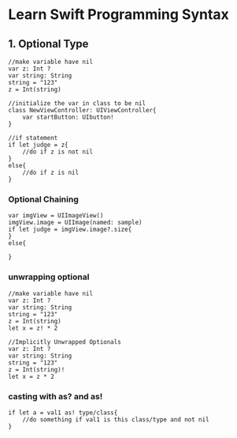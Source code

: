 # Learn Swift Programming Syntax
## 1. Optional Type
    //make variable have nil
    var z: Int ?
    var string: String
    string = "123"
    z = Int(string)

    //initialize the var in class to be nil
    class NewViewController: UIViewController{
        var startButton: UIbutton!
    }

    //if statement 
    if let judge = z{
        //do if z is not nil
    }
    else{
        //do if z is nil
    }
### Optional Chaining
    var imgView = UIImageView()
    imgView.image = UIImage(named: sample)
    if let judge = imgView.image?.size{
    }
    else{
        
    }
### unwrapping optional  
    //make variable have nil
    var z: Int ?
    var string: String
    string = "123"
    z = Int(string)
    let x = z! * 2

    //Implicitly Unwrapped Optionals
    var z: Int ?
    var string: String
    string = "123"
    z = Int(string)!
    let x = z * 2

### casting with as? and as!
    if let a = val1 as! type/class{
        //do something if val1 is this class/type and not nil
    }



